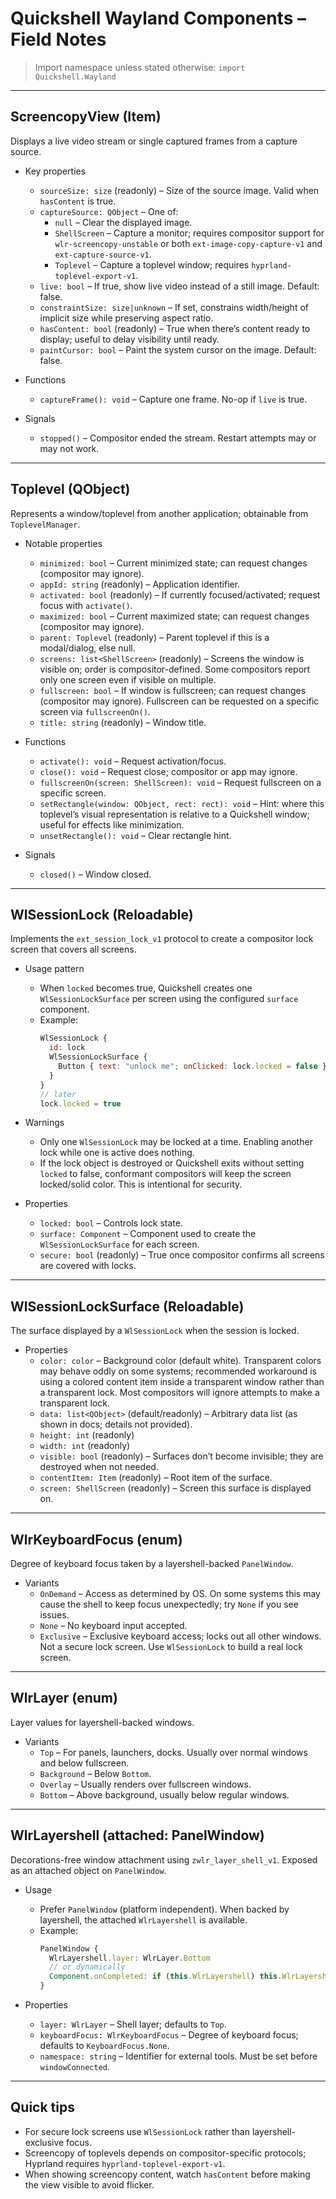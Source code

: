 # Quickshell Wayland Components – Field Notes

> Import namespace unless stated otherwise: `import Quickshell.Wayland`

---

## ScreencopyView (Item)

Displays a live video stream or single captured frames from a capture source.

- Key properties

  - `sourceSize: size` (readonly) – Size of the source image. Valid when `hasContent` is true.
  - `captureSource: QObject` – One of:
    - `null` – Clear the displayed image.
    - `ShellScreen` – Capture a monitor; requires compositor support for `wlr-screencopy-unstable` or both `ext-image-copy-capture-v1` and `ext-capture-source-v1`.
    - `Toplevel` – Capture a toplevel window; requires `hyprland-toplevel-export-v1`.
  - `live: bool` – If true, show live video instead of a still image. Default: false.
  - `constraintSize: size|unknown` – If set, constrains width/height of implicit size while preserving aspect ratio.
  - `hasContent: bool` (readonly) – True when there’s content ready to display; useful to delay visibility until ready.
  - `paintCursor: bool` – Paint the system cursor on the image. Default: false.

- Functions

  - `captureFrame(): void` – Capture one frame. No-op if `live` is true.

- Signals
  - `stopped()` – Compositor ended the stream. Restart attempts may or may not work.

---

## Toplevel (QObject)

Represents a window/toplevel from another application; obtainable from `ToplevelManager`.

- Notable properties

  - `minimized: bool` – Current minimized state; can request changes (compositor may ignore).
  - `appId: string` (readonly) – Application identifier.
  - `activated: bool` (readonly) – If currently focused/activated; request focus with `activate()`.
  - `maximized: bool` – Current maximized state; can request changes (compositor may ignore).
  - `parent: Toplevel` (readonly) – Parent toplevel if this is a modal/dialog, else null.
  - `screens: list<ShellScreen>` (readonly) – Screens the window is visible on; order is compositor-defined. Some compositors report only one screen even if visible on multiple.
  - `fullscreen: bool` – If window is fullscreen; can request changes (compositor may ignore). Fullscreen can be requested on a specific screen via `fullscreenOn()`.
  - `title: string` (readonly) – Window title.

- Functions

  - `activate(): void` – Request activation/focus.
  - `close(): void` – Request close; compositor or app may ignore.
  - `fullscreenOn(screen: ShellScreen): void` – Request fullscreen on a specific screen.
  - `setRectangle(window: QObject, rect: rect): void` – Hint: where this toplevel’s visual representation is relative to a Quickshell window; useful for effects like minimization.
  - `unsetRectangle(): void` – Clear rectangle hint.

- Signals
  - `closed()` – Window closed.

---

## WlSessionLock (Reloadable)

Implements the `ext_session_lock_v1` protocol to create a compositor lock screen that covers all screens.

- Usage pattern

  - When `locked` becomes true, Quickshell creates one `WlSessionLockSurface` per screen using the configured `surface` component.
  - Example:
    ```qml
    WlSessionLock {
      id: lock
      WlSessionLockSurface {
        Button { text: "unlock me"; onClicked: lock.locked = false }
      }
    }
    // later
    lock.locked = true
    ```

- Warnings

  - Only one `WlSessionLock` may be locked at a time. Enabling another lock while one is active does nothing.
  - If the lock object is destroyed or Quickshell exits without setting `locked` to false, conformant compositors will keep the screen locked/solid color. This is intentional for security.

- Properties
  - `locked: bool` – Controls lock state.
  - `surface: Component` – Component used to create the `WlSessionLockSurface` for each screen.
  - `secure: bool` (readonly) – True once compositor confirms all screens are covered with locks.

---

## WlSessionLockSurface (Reloadable)

The surface displayed by a `WlSessionLock` when the session is locked.

- Properties
  - `color: color` – Background color (default white). Transparent colors may behave oddly on some systems; recommended workaround is using a colored content item inside a transparent window rather than a transparent lock. Most compositors will ignore attempts to make a transparent lock.
  - `data: list<QObject>` (default/readonly) – Arbitrary data list (as shown in docs; details not provided).
  - `height: int` (readonly)
  - `width: int` (readonly)
  - `visible: bool` (readonly) – Surfaces don’t become invisible; they are destroyed when not needed.
  - `contentItem: Item` (readonly) – Root item of the surface.
  - `screen: ShellScreen` (readonly) – Screen this surface is displayed on.

---

## WlrKeyboardFocus (enum)

Degree of keyboard focus taken by a layershell-backed `PanelWindow`.

- Variants
  - `OnDemand` – Access as determined by OS. On some systems this may cause the shell to keep focus unexpectedly; try `None` if you see issues.
  - `None` – No keyboard input accepted.
  - `Exclusive` – Exclusive keyboard access; locks out all other windows. Not a secure lock screen. Use `WlSessionLock` to build a real lock screen.

---

## WlrLayer (enum)

Layer values for layershell-backed windows.

- Variants
  - `Top` – For panels, launchers, docks. Usually over normal windows and below fullscreen.
  - `Background` – Below `Bottom`.
  - `Overlay` – Usually renders over fullscreen windows.
  - `Bottom` – Above background, usually below regular windows.

---

## WlrLayershell (attached: PanelWindow)

Decorations-free window attachment using `zwlr_layer_shell_v1`. Exposed as an attached object on `PanelWindow`.

- Usage

  - Prefer `PanelWindow` (platform independent). When backed by layershell, the attached `WlrLayershell` is available.
  - Example:
    ```qml
    PanelWindow {
      WlrLayershell.layer: WlrLayer.Bottom
      // or dynamically
      Component.onCompleted: if (this.WlrLayershell) this.WlrLayershell.layer = WlrLayer.Bottom
    }
    ```

- Properties
  - `layer: WlrLayer` – Shell layer; defaults to `Top`.
  - `keyboardFocus: WlrKeyboardFocus` – Degree of keyboard focus; defaults to `KeyboardFocus.None`.
  - `namespace: string` – Identifier for external tools. Must be set before `windowConnected`.

---

## Quick tips

- For secure lock screens use `WlSessionLock` rather than layershell-exclusive focus.
- Screencopy of toplevels depends on compositor-specific protocols; Hyprland requires `hyprland-toplevel-export-v1`.
- When showing screencopy content, watch `hasContent` before making the view visible to avoid flicker.
